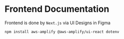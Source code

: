 # Frontend Documentation

Frontend is done by `Next.js` via UI Designs in Figma

```
npm install aws-amplify @aws-amplify/ui-react dotenv
```